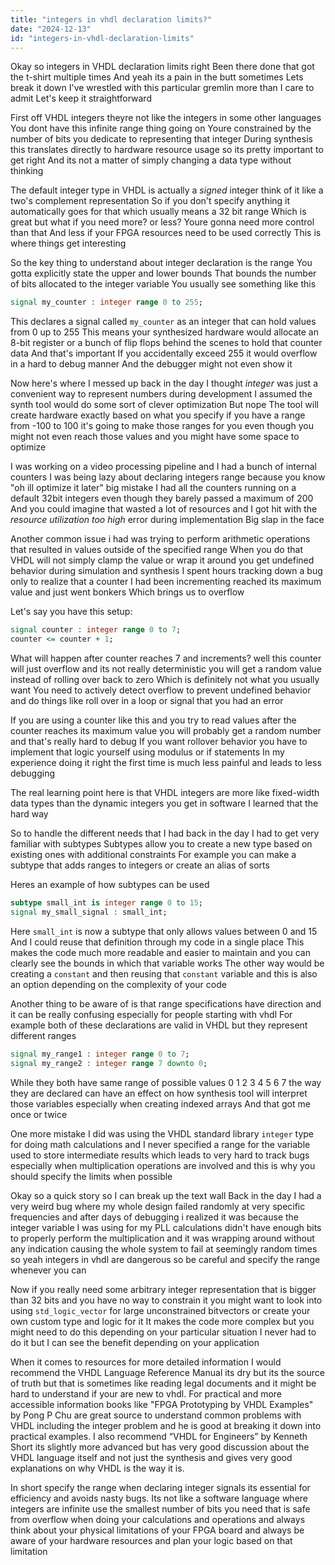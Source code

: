 ```yaml
---
title: "integers in vhdl declaration limits?"
date: "2024-12-13"
id: "integers-in-vhdl-declaration-limits"
---
```


Okay so integers in VHDL declaration limits right Been there done that got the t-shirt multiple times And yeah its a pain in the butt sometimes Lets break it down I've wrestled with this particular gremlin more than I care to admit Let's keep it straightforward

First off VHDL integers theyre not like the integers in some other languages You dont have this infinite range thing going on Youre constrained by the number of bits you dedicate to representing that integer During synthesis this translates directly to hardware resource usage so its pretty important to get right And its not a matter of simply changing a data type without thinking

The default integer type in VHDL is actually a *signed* integer think of it like a two's complement representation So if you don't specify anything it automatically goes for that which usually means a 32 bit range Which is great but what if you need more? or less? Youre gonna need more control than that And less if your FPGA resources need to be used correctly This is where things get interesting

So the key thing to understand about integer declaration is the range You gotta explicitly state the upper and lower bounds That bounds the number of bits allocated to the integer variable You usually see something like this

```vhdl
signal my_counter : integer range 0 to 255;
```

This declares a signal called `my_counter` as an integer that can hold values from 0 up to 255 This means your synthesized hardware would allocate an 8-bit register or a bunch of flip flops behind the scenes to hold that counter data And that's important If you accidentally exceed 255 it would overflow in a hard to debug manner And the debugger might not even show it

Now here's where I messed up back in the day I thought *integer* was just a convenient way to represent numbers during development I assumed the synth tool would do some sort of clever optimization But nope The tool will create hardware exactly based on what you specify if you have a range from -100 to 100 it's going to make those ranges for you even though you might not even reach those values and you might have some space to optimize

I was working on a video processing pipeline and I had a bunch of internal counters I was being lazy about declaring integers range because you know "oh ill optimize it later" big mistake I had all the counters running on a default 32bit integers even though they barely passed a maximum of 200 And you could imagine that wasted a lot of resources and I got hit with the *resource utilization too high* error during implementation Big slap in the face

Another common issue i had was trying to perform arithmetic operations that resulted in values outside of the specified range When you do that VHDL will not simply clamp the value or wrap it around you get undefined behavior during simulation and synthesis I spent hours tracking down a bug only to realize that a counter I had been incrementing reached its maximum value and just went bonkers Which brings us to overflow

Let's say you have this setup:

```vhdl
signal counter : integer range 0 to 7;
counter <= counter + 1;
```

What will happen after counter reaches 7 and increments? well this counter will just overflow and its not really deterministic you will get a random value instead of rolling over back to zero Which is definitely not what you usually want You need to actively detect overflow to prevent undefined behavior and do things like roll over in a loop or signal that you had an error

If you are using a counter like this and you try to read values after the counter reaches its maximum value you will probably get a random number and that's really hard to debug If you want rollover behavior you have to implement that logic yourself using modulus or if statements In my experience doing it right the first time is much less painful and leads to less debugging

The real learning point here is that VHDL integers are more like fixed-width data types than the dynamic integers you get in software I learned that the hard way

So to handle the different needs that I had back in the day I had to get very familiar with subtypes Subtypes allow you to create a new type based on existing ones with additional constraints For example you can make a subtype that adds ranges to integers or create an alias of sorts

Heres an example of how subtypes can be used

```vhdl
subtype small_int is integer range 0 to 15;
signal my_small_signal : small_int;
```

Here `small_int` is now a subtype that only allows values between 0 and 15 And I could reuse that definition through my code in a single place This makes the code much more readable and easier to maintain and you can clearly see the bounds in which that variable works The other way would be creating a `constant` and then reusing that `constant` variable and this is also an option depending on the complexity of your code

Another thing to be aware of is that range specifications have direction and it can be really confusing especially for people starting with vhdl For example both of these declarations are valid in VHDL but they represent different ranges

```vhdl
signal my_range1 : integer range 0 to 7;
signal my_range2 : integer range 7 downto 0;
```

While they both have same range of possible values 0 1 2 3 4 5 6 7 the way they are declared can have an effect on how synthesis tool will interpret those variables especially when creating indexed arrays And that got me once or twice

One more mistake I did was using the VHDL standard library `integer` type for doing math calculations and I never specified a range for the variable used to store intermediate results which leads to very hard to track bugs especially when multiplication operations are involved and this is why you should specify the limits when possible

Okay so a quick story so I can break up the text wall Back in the day I had a very weird bug where my whole design failed randomly at very specific frequencies and after days of debugging i realized it was because the integer variable I was using for my PLL calculations didn't have enough bits to properly perform the multiplication and it was wrapping around without any indication causing the whole system to fail at seemingly random times so yeah integers in vhdl are dangerous so be careful and specify the range whenever you can

Now if you really need some arbitrary integer representation that is bigger than 32 bits and you have no way to constrain it you might want to look into using `std_logic_vector` for large unconstrained bitvectors or create your own custom type and logic for it It makes the code more complex but you might need to do this depending on your particular situation I never had to do it but I can see the benefit depending on your application

When it comes to resources for more detailed information I would recommend the VHDL Language Reference Manual its dry but its the source of truth but that is sometimes like reading legal documents and it might be hard to understand if your are new to vhdl. For practical and more accessible information books like "FPGA Prototyping by VHDL Examples" by Pong P Chu are great source to understand common problems with VHDL including the integer problem and he is good at breaking it down into practical examples. I also recommend “VHDL for Engineers” by Kenneth Short its slightly more advanced but has very good discussion about the VHDL language itself and not just the synthesis and gives very good explanations on why VHDL is the way it is.

In short specify the range when declaring integer signals its essential for efficiency and avoids nasty bugs. Its not like a software language where integers are infinite use the smallest number of bits you need that is safe from overflow when doing your calculations and operations and always think about your physical limitations of your FPGA board and always be aware of your hardware resources and plan your logic based on that limitation
